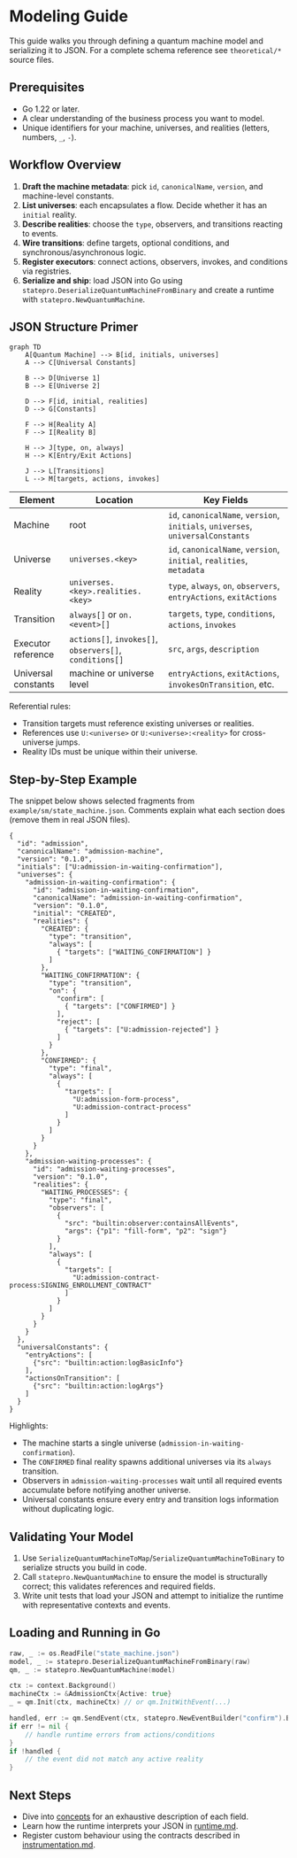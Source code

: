 # Modeling Guide

This guide walks you through defining a quantum machine model and serializing it to JSON. For a
complete schema reference see `theoretical/*` source files.

## Prerequisites

- Go 1.22 or later.
- A clear understanding of the business process you want to model.
- Unique identifiers for your machine, universes, and realities (letters, numbers, `_`, `-`).

## Workflow Overview

1. **Draft the machine metadata**: pick `id`, `canonicalName`, `version`, and machine-level constants.
2. **List universes**: each encapsulates a flow. Decide whether it has an `initial` reality.
3. **Describe realities**: choose the `type`, observers, and transitions reacting to events.
4. **Wire transitions**: define targets, optional conditions, and synchronous/asynchronous logic.
5. **Register executors**: connect actions, observers, invokes, and conditions via registries.
6. **Serialize and ship**: load JSON into Go using `statepro.DeserializeQuantumMachineFromBinary` and
   create a runtime with `statepro.NewQuantumMachine`.

## JSON Structure Primer

```mermaid
graph TD
    A[Quantum Machine] --> B[id, initials, universes]
    A --> C[Universal Constants]

    B --> D[Universe 1]
    B --> E[Universe 2]

    D --> F[id, initial, realities]
    D --> G[Constants]

    F --> H[Reality A]
    F --> I[Reality B]

    H --> J[type, on, always]
    H --> K[Entry/Exit Actions]

    J --> L[Transitions]
    L --> M[targets, actions, invokes]
```

| Element | Location | Key Fields |
|---------|----------|------------|
| Machine | root | `id`, `canonicalName`, `version`, `initials`, `universes`, `universalConstants` |
| Universe | `universes.<key>` | `id`, `canonicalName`, `version`, `initial`, `realities`, `metadata` |
| Reality | `universes.<key>.realities.<key>` | `type`, `always`, `on`, `observers`, `entryActions`, `exitActions` |
| Transition | `always[]` or `on.<event>[]` | `targets`, `type`, `conditions`, `actions`, `invokes` |
| Executor reference | `actions[]`, `invokes[]`, `observers[]`, `conditions[]` | `src`, `args`, `description` |
| Universal constants | machine or universe level | `entryActions`, `exitActions`, `invokesOnTransition`, etc. |

Referential rules:

- Transition targets must reference existing universes or realities.
- References use `U:<universe>` or `U:<universe>:<reality>` for cross-universe jumps.
- Reality IDs must be unique within their universe.

## Step-by-Step Example

The snippet below shows selected fragments from `example/sm/state_machine.json`. Comments explain
what each section does (remove them in real JSON files).

```jsonc
{
  "id": "admission",
  "canonicalName": "admission-machine",
  "version": "0.1.0",
  "initials": ["U:admission-in-waiting-confirmation"],
  "universes": {
    "admission-in-waiting-confirmation": {
      "id": "admission-in-waiting-confirmation",
      "canonicalName": "admission-in-waiting-confirmation",
      "version": "0.1.0",
      "initial": "CREATED",
      "realities": {
        "CREATED": {
          "type": "transition",
          "always": [
            { "targets": ["WAITING_CONFIRMATION"] }
          ]
        },
        "WAITING_CONFIRMATION": {
          "type": "transition",
          "on": {
            "confirm": [
              { "targets": ["CONFIRMED"] }
            ],
            "reject": [
              { "targets": ["U:admission-rejected"] }
            ]
          }
        },
        "CONFIRMED": {
          "type": "final",
          "always": [
            {
              "targets": [
                "U:admission-form-process",
                "U:admission-contract-process"
              ]
            }
          ]
        }
      }
    },
    "admission-waiting-processes": {
      "id": "admission-waiting-processes",
      "version": "0.1.0",
      "realities": {
        "WAITING_PROCESSES": {
          "type": "final",
          "observers": [
            {
              "src": "builtin:observer:containsAllEvents",
              "args": {"p1": "fill-form", "p2": "sign"}
            }
          ],
          "always": [
            {
              "targets": [
                "U:admission-contract-process:SIGNING_ENROLLMENT_CONTRACT"
              ]
            }
          ]
        }
      }
    }
  },
  "universalConstants": {
    "entryActions": [
      {"src": "builtin:action:logBasicInfo"}
    ],
    "actionsOnTransition": [
      {"src": "builtin:action:logArgs"}
    ]
  }
}
```

Highlights:

- The machine starts a single universe (`admission-in-waiting-confirmation`).
- The `CONFIRMED` final reality spawns additional universes via its `always` transition.
- Observers in `admission-waiting-processes` wait until all required events accumulate before
  notifying another universe.
- Universal constants ensure every entry and transition logs information without duplicating logic.

## Validating Your Model

1. Use `SerializeQuantumMachineToMap`/`SerializeQuantumMachineToBinary` to serialize structs you build
   in code.
2. Call `statepro.NewQuantumMachine` to ensure the model is structurally correct; this validates
   references and required fields.
3. Write unit tests that load your JSON and attempt to initialize the runtime with representative
   contexts and events.

## Loading and Running in Go

```go
raw, _ := os.ReadFile("state_machine.json")
model, _ := statepro.DeserializeQuantumMachineFromBinary(raw)
qm, _ := statepro.NewQuantumMachine(model)

ctx := context.Background()
machineCtx := &AdmissionCtx{Active: true}
_ = qm.Init(ctx, machineCtx) // or qm.InitWithEvent(...)

handled, err := qm.SendEvent(ctx, statepro.NewEventBuilder("confirm").Build())
if err != nil {
    // handle runtime errors from actions/conditions
}
if !handled {
    // the event did not match any active reality
}
```

## Next Steps

- Dive into [concepts](concepts.md) for an exhaustive description of each field.
- Learn how the runtime interprets your JSON in [runtime.md](runtime.md).
- Register custom behaviour using the contracts described in
  [instrumentation.md](instrumentation.md).

